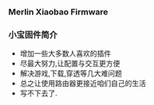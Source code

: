 ### Merlin Xiaobao Firmware
### 小宝固件简介
* 增加一些大多数人喜欢的插件
* 尽最大努力,让配置与交互更方便
* 解决游戏,下载,穿透等几大难问题
* 总之让使用路由器更接近咱们自己的生活
* 写不下去了.

